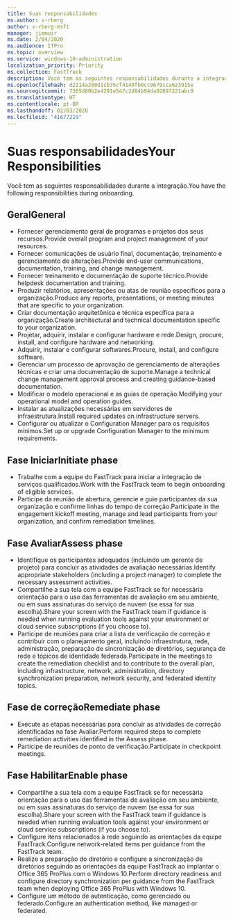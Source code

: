 ```yaml
---
title: Suas responsabilidades
ms.author: v-rberg
author: v-rberg-msft
manager: jimmuir
ms.date: 2/04/2020
ms.audience: ITPro
ms.topic: overview
ms.service: windows-10-administration
localization_priority: Priority
ms.collection: FastTrack
description: Você tem as seguintes responsabilidades durante a integração do Windows 10.
ms.openlocfilehash: d2214a280d1cb35cf4149fb0cc9679cca623915e
ms.sourcegitcommit: 7365d80b2e4291e547c2d84b94da02697221abc9
ms.translationtype: HT
ms.contentlocale: pt-BR
ms.lasthandoff: 02/03/2020
ms.locfileid: "41677219"
---
```

# <a name="your-responsibilities"></a><span data-ttu-id="2945b-103">Suas responsabilidades</span><span class="sxs-lookup"><span data-stu-id="2945b-103">Your Responsibilities</span></span>

<span data-ttu-id="2945b-104">Você tem as seguintes responsabilidades durante a integração.</span><span class="sxs-lookup"><span data-stu-id="2945b-104">You have the following responsibilities during onboarding.</span></span>

## <a name="general"></a><span data-ttu-id="2945b-105">Geral</span><span class="sxs-lookup"><span data-stu-id="2945b-105">General</span></span>

- <span data-ttu-id="2945b-106">Fornecer gerenciamento geral de programas e projetos dos seus recursos.</span><span class="sxs-lookup"><span data-stu-id="2945b-106">Provide overall program and project management of your resources.</span></span>
- <span data-ttu-id="2945b-107">Fornecer comunicações de usuário final, documentação, treinamento e gerenciamento de alterações.</span><span class="sxs-lookup"><span data-stu-id="2945b-107">Provide end-user communications, documentation, training, and change management.</span></span>
- <span data-ttu-id="2945b-108">Fornecer treinamento e documentação de suporte técnico.</span><span class="sxs-lookup"><span data-stu-id="2945b-108">Provide helpdesk documentation and training.</span></span>
- <span data-ttu-id="2945b-109">Produzir relatórios, apresentações ou atas de reunião específicos para a organização.</span><span class="sxs-lookup"><span data-stu-id="2945b-109">Produce any reports, presentations, or meeting minutes that are specific to your organization.</span></span>
- <span data-ttu-id="2945b-110">Criar documentação arquitetônica e técnica específica para a organização.</span><span class="sxs-lookup"><span data-stu-id="2945b-110">Create architectural and technical documentation specific to your organization.</span></span>
- <span data-ttu-id="2945b-111">Projetar, adquirir, instalar e configurar hardware e rede.</span><span class="sxs-lookup"><span data-stu-id="2945b-111">Design, procure, install, and configure hardware and networking.</span></span>
- <span data-ttu-id="2945b-112">Adquirir, instalar e configurar softwares.</span><span class="sxs-lookup"><span data-stu-id="2945b-112">Procure, install, and configure software.</span></span>
- <span data-ttu-id="2945b-113">Gerenciar um processo de aprovação de gerenciamento de alterações técnicas e criar uma documentação de suporte.</span><span class="sxs-lookup"><span data-stu-id="2945b-113">Manage a technical change management approval process and creating guidance-based documentation.</span></span>
- <span data-ttu-id="2945b-114">Modificar o modelo operacional e as guias de operação.</span><span class="sxs-lookup"><span data-stu-id="2945b-114">Modifying your operational model and operation guides.</span></span>
- <span data-ttu-id="2945b-115">Instalar as atualizações necessárias em servidores de infraestrutura.</span><span class="sxs-lookup"><span data-stu-id="2945b-115">Install required updates on infrastructure servers.</span></span>
- <span data-ttu-id="2945b-116">Configurar ou atualizar o Configuration Manager para os requisitos mínimos.</span><span class="sxs-lookup"><span data-stu-id="2945b-116">Set up or upgrade Configuration Manager to the minimum requirements.</span></span>

## <a name="initiate-phase"></a><span data-ttu-id="2945b-117">Fase Iniciar</span><span class="sxs-lookup"><span data-stu-id="2945b-117">Initiate phase</span></span>

- <span data-ttu-id="2945b-118">Trabalhe com a equipe do FastTrack para iniciar a integração de serviços qualificados.</span><span class="sxs-lookup"><span data-stu-id="2945b-118">Work with the FastTrack team to begin onboarding of eligible services.</span></span>
- <span data-ttu-id="2945b-119">Participe da reunião de abertura, gerencie e guie participantes da sua organização e confirme linhas do tempo de correção.</span><span class="sxs-lookup"><span data-stu-id="2945b-119">Participate in the engagement kickoff meeting, manage and lead participants from your organization, and confirm remediation timelines.</span></span>

## <a name="assess-phase"></a><span data-ttu-id="2945b-120">Fase Avaliar</span><span class="sxs-lookup"><span data-stu-id="2945b-120">Assess phase</span></span>

- <span data-ttu-id="2945b-121">Identifique os participantes adequados (incluindo um gerente de projeto) para concluir as atividades de avaliação necessárias.</span><span class="sxs-lookup"><span data-stu-id="2945b-121">Identify appropriate stakeholders (including a project manager) to complete the necessary assessment activities.</span></span>
- <span data-ttu-id="2945b-122">Compartilhe a sua tela com a equipe FastTrack se for necessária orientação para o uso das ferramentas de avaliação em seu ambiente, ou em suas assinaturas do serviço de nuvem (se essa for sua escolha).</span><span class="sxs-lookup"><span data-stu-id="2945b-122">Share your screen with the FastTrack team if guidance is needed when running evaluation tools against your environment or cloud service subscriptions (if you choose to).</span></span>
- <span data-ttu-id="2945b-123">Participe de reuniões para criar a lista de verificação de correção e contribuir com o planejamento geral, incluindo infraestrutura, rede, administração, preparação de sincronização de diretórios, segurança de rede e tópicos de identidade federada.</span><span class="sxs-lookup"><span data-stu-id="2945b-123">Participate in the meetings to create the remediation checklist and to contribute to the overall plan, including infrastructure, network, administration, directory synchronization preparation, network security, and federated identity topics.</span></span>

## <a name="remediate-phase"></a><span data-ttu-id="2945b-124">Fase de correção</span><span class="sxs-lookup"><span data-stu-id="2945b-124">Remediate phase</span></span>

- <span data-ttu-id="2945b-125">Execute as etapas necessárias para concluir as atividades de correção identificadas na fase Avaliar.</span><span class="sxs-lookup"><span data-stu-id="2945b-125">Perform required steps to complete remediation activities identified in the Assess phase.</span></span>
- <span data-ttu-id="2945b-126">Participe de reuniões de ponto de verificação.</span><span class="sxs-lookup"><span data-stu-id="2945b-126">Participate in checkpoint meetings.</span></span>

## <a name="enable-phase"></a><span data-ttu-id="2945b-127">Fase Habilitar</span><span class="sxs-lookup"><span data-stu-id="2945b-127">Enable phase</span></span>

- <span data-ttu-id="2945b-128">Compartilhe a sua tela com a equipe FastTrack se for necessária orientação para o uso das ferramentas de avaliação em seu ambiente, ou em suas assinaturas do serviço de nuvem (se essa for sua escolha).</span><span class="sxs-lookup"><span data-stu-id="2945b-128">Share your screen with the FastTrack team if guidance is needed when running evaluation tools against your environment or cloud service subscriptions (if you choose to).</span></span>
- <span data-ttu-id="2945b-129">Configure itens relacionados à rede seguindo as orientações da equipe FastTrack.</span><span class="sxs-lookup"><span data-stu-id="2945b-129">Configure network-related items per guidance from the FastTrack team.</span></span>
- <span data-ttu-id="2945b-130">Realize a preparação do diretório e configure a sincronização de diretórios seguindo as orientações da equipe FastTrack ao implantar o Office 365 ProPlus com o Windows 10.</span><span class="sxs-lookup"><span data-stu-id="2945b-130">Perform directory readiness and configure directory synchronization per guidance from the FastTrack team when deploying Office 365 ProPlus with Windows 10.</span></span>
- <span data-ttu-id="2945b-131">Configure um método de autenticação, como gerenciado ou federado.</span><span class="sxs-lookup"><span data-stu-id="2945b-131">Configure an authentication method, like managed or federated.</span></span>







  

  

 